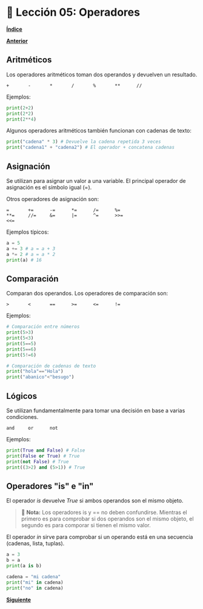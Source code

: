 # 📗 Lección 05: Operadores

**[Índice](../README.md)**

**[Anterior](../04_Variables/README.md)**

## Aritméticos

Los operadores aritméticos toman dos operandos y devuelven un resultado.
```
+       -       *       /       %       **      //
```
Ejemplos:
```python
print(2+2)
print(2*2)
print(2**4)
```
Algunos operadores aritméticos también funcionan con cadenas de texto:
```python
print("cadena" * 3) # Devuelve la cadena repetida 3 veces
print("cadena1" + "cadena2") # El operador + concatena cadenas
```

## Asignación

Se utilizan para asignar un valor a una variable. El principal operador de asignación es el símbolo igual (=).

Otros operadores de asignación son:
```
=       +=      -=      *=      /=      %=
**=     //=     &=      |=      ^=      >>=
<<=
```

Ejemplos típicos:
```python
a = 5
a += 3 # a = a + 3
a *= 2 # a = a * 2
print(a) # 16
```

## Comparación

Comparan dos operandos. Los operadores de comparación son:
```
>       <       ==      >=      <=      !=
```

Ejemplos:
```python
# Comparación entre números
print(5>3)
print(5<3)
print(5==5)
print(5==6)
print(5!=6)

# Comparación de cadenas de texto
print("hola"=="Hola")
print("abanico"<"besugo")
```

## Lógicos

Se utilizan fundamentalmente para tomar una decisión en base a varias condiciones.

```
and     or      not
```

Ejemplos:
```python
print(True and False) # False
print(False or True) # True
print(not False) # True
print((3>2) and (5>1)) # True
```

## Operadores "is" e "in"

El operador *is* devuelve *True* si ambos operandos son el mismo objeto.

> 📝 **Nota:** Los operadores is y == no deben confundirse. Mientras el primero es para comprobar si dos operandos son el mismo objeto, el segundo es para comporar si tienen el mismo valor.

El operador *in* sirve para comprobar si un operando está en una secuencia (cadenas, lista, tuplas).

```python
a = 3
b = a
print(a is b)

cadena = "mi cadena"
print("mi" in cadena)
print("no" in cadena)
```

**[Siguiente](../06_Strings/README.md)**

